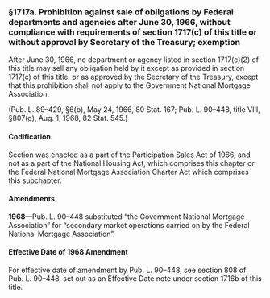 ### §1717a. Prohibition against sale of obligations by Federal departments and agencies after June 30, 1966, without compliance with requirements of section 1717(c) of this title or without approval by Secretary of the Treasury; exemption ###

After June 30, 1966, no department or agency listed in section 1717(c)(2) of this title may sell any obligation held by it except as provided in section 1717(c) of this title, or as approved by the Secretary of the Treasury, except that this prohibition shall not apply to the Government National Mortgage Association.

(Pub. L. 89–429, §6(b), May 24, 1966, 80 Stat. 167; Pub. L. 90–448, title VIII, §807(g), Aug. 1, 1968, 82 Stat. 545.)

#### Codification ####

Section was enacted as a part of the Participation Sales Act of 1966, and not as a part of the National Housing Act, which comprises this chapter or the Federal National Mortgage Association Charter Act which comprises this subchapter.

#### Amendments ####

**1968**—Pub. L. 90–448 substituted “the Government National Mortgage Association” for “secondary market operations carried on by the Federal National Mortgage Association”.

#### Effective Date of 1968 Amendment ####

For effective date of amendment by Pub. L. 90–448, see section 808 of Pub. L. 90–448, set out as an Effective Date note under section 1716b of this title.